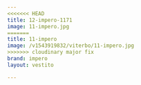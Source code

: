 ```yaml
---
<<<<<<< HEAD
title: 12-impero-1171
image: 11-impero.jpg
=======
title: 11-impero
image: /v1543919832/viterbo/11-impero.jpg
>>>>>>> cloudinary major fix
brand: impero
layout: vestito

---
```

